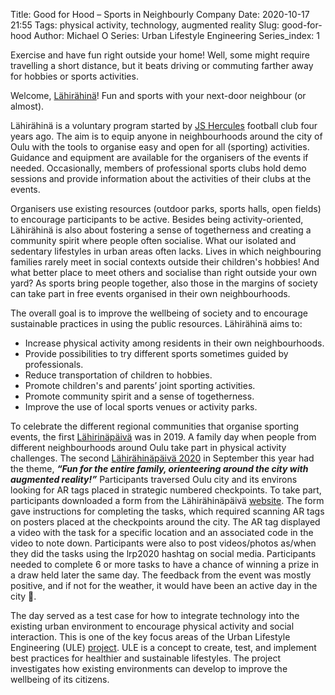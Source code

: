 Title: Good for Hood – Sports in Neighbourly Company 
Date: 2020-10-17 21:55
Tags: physical activity, technology, augmented reality
Slug: good-for-hood
Author: Michael O
Series: Urban Lifestyle Engineering
Series_index: 1
 

Exercise and have fun right outside your home! Well, some might require travelling a short distance, but it beats driving or commuting farther away for hobbies or sports activities.

Welcome, [Lähirähinä](https://lahirahina.fi)! Fun and sports with your next-door neighbour (or almost). 

Lähirähinä is a voluntary program started by [JS Hercules](https://jshercules.com) football club four years ago. The aim is to equip anyone in neighbourhoods around the city of Oulu with the tools to organise easy and open for all (sporting) activities. Guidance and equipment are available for the organisers of the events if needed. Occasionally, members of professional sports clubs hold demo sessions and provide information about the activities of their clubs at the events. 

Organisers use existing resources (outdoor parks, sports halls, open fields) to encourage participants to be active. Besides being activity-oriented, Lähirähinä is also about fostering a sense of togetherness and creating a community spirit where people often socialise. What our isolated and sedentary lifestyles in urban areas often lacks. Lives in which neighbouring families rarely meet in social contexts outside their children's hobbies! And what better place to meet others and socialise than right outside your own yard? As sports bring people together, also those in the margins of society can take part in free events organised in their own neighbourhoods. 

The overall goal is to improve the wellbeing of society and to encourage sustainable practices in using the public resources. Lähirähinä aims to: 

* Increase physical activity among residents in their own neighbourhoods. 
* Provide possibilities to try different sports sometimes guided by professionals. 
* Reduce transportation of children to hobbies. 
* Promote children's and parents’ joint sporting activities. 
* Promote community spirit and a sense of togetherness. 
* Improve the use of local sports venues or activity parks.


To celebrate the different regional communities that organise sporting events, the first [Lähirinäpäivä](https://lahirahina.fi/lrp2019/) was in 2019. A family day when people from different neighbourhoods around Oulu take part in physical activity challenges. The second [Lähirähinäpäivä 2020](https://lahirahina.fi/lrp2020/) in September this year had the theme, ***“Fun for the entire family, orienteering around the city with augmented reality!”*** Participants traversed Oulu city and its environs looking for AR tags placed in strategic numbered checkpoints. To take part, participants downloaded a form from the Lähirähinäpäivä [website](http://lahirahina.fi/rastit2020/). The form gave instructions for completing the tasks, which required scanning AR tags on posters placed at the checkpoints around the city. The AR tag displayed a video with the task for a specific location and an associated code in the video to note down. Participants were also to post videos/photos as/when they did the tasks using the lrp2020 hashtag on social media. Participants needed to complete 6 or more tasks to have a chance of winning a prize in a draw held later the same day. The feedback from the event was mostly positive, and if not for the weather, it would have been an active day in the city 🙂.  

The day served as a test case for how to integrate technology into the existing urban environment to encourage physical activity and social interaction. This is one of the key focus areas of the Urban Lifestyle Engineering (ULE) [project](https://mattersearthly.co/projects.html). ULE is a concept to create, test, and implement best practices for healthier and sustainable lifestyles. The project investigates how existing environments can develop to improve the wellbeing of its citizens. 

